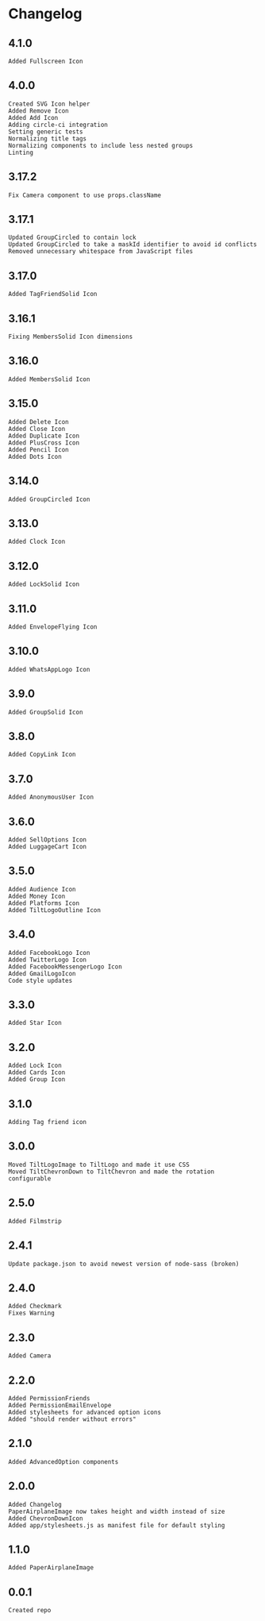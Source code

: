 # Changelog

## 4.1.0
    Added Fullscreen Icon

## 4.0.0
    Created SVG Icon helper
    Added Remove Icon
    Added Add Icon
    Adding circle-ci integration
    Setting generic tests
    Normalizing title tags
    Normalizing components to include less nested groups
    Linting

## 3.17.2
    Fix Camera component to use props.className

## 3.17.1
    Updated GroupCircled to contain lock
    Updated GroupCircled to take a maskId identifier to avoid id conflicts
    Removed unnecessary whitespace from JavaScript files

## 3.17.0
    Added TagFriendSolid Icon

## 3.16.1
    Fixing MembersSolid Icon dimensions

## 3.16.0
    Added MembersSolid Icon

## 3.15.0
    Added Delete Icon
    Added Close Icon
    Added Duplicate Icon
    Added PlusCross Icon
    Added Pencil Icon
    Added Dots Icon

## 3.14.0
    Added GroupCircled Icon

## 3.13.0
    Added Clock Icon

## 3.12.0
    Added LockSolid Icon

## 3.11.0
    Added EnvelopeFlying Icon

## 3.10.0
    Added WhatsAppLogo Icon

## 3.9.0
    Added GroupSolid Icon

## 3.8.0
    Added CopyLink Icon

## 3.7.0
    Added AnonymousUser Icon

## 3.6.0
    Added SellOptions Icon
    Added LuggageCart Icon

## 3.5.0
    Added Audience Icon
    Added Money Icon
    Added Platforms Icon
    Added TiltLogoOutline Icon

## 3.4.0
    Added FacebookLogo Icon
    Added TwitterLogo Icon
    Added FacebookMessengerLogo Icon
    Added GmailLogoIcon
    Code style updates

## 3.3.0
    Added Star Icon

## 3.2.0
    Added Lock Icon
    Added Cards Icon
    Added Group Icon

## 3.1.0
    Adding Tag friend icon

## 3.0.0
    Moved TiltLogoImage to TiltLogo and made it use CSS
    Moved TiltChevronDown to TiltChevron and made the rotation configurable

## 2.5.0
    Added Filmstrip

## 2.4.1
    Update package.json to avoid newest version of node-sass (broken)

## 2.4.0
    Added Checkmark
    Fixes Warning

## 2.3.0
    Added Camera

## 2.2.0
    Added PermissionFriends
    Added PermissionEmailEnvelope
    Added stylesheets for advanced option icons
    Added "should render without errors"

## 2.1.0
    Added AdvancedOption components

## 2.0.0
	Added Changelog
	PaperAirplaneImage now takes height and width instead of size
	Added ChevronDownIcon
	Added app/stylesheets.js as manifest file for default styling

## 1.1.0
	Added PaperAirplaneImage

## 0.0.1
	Created repo
